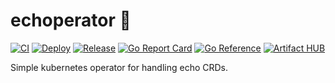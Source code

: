 # echoperator 🤖

[![CI](https://github.com/mmontes11/echoperator/actions/workflows/ci.yml/badge.svg)](https://github.com/mmontes11/echoperator/actions/workflows/ci.yml)
[![Deploy](https://github.com/mmontes11/echoperator/actions/workflows/deploy.yml/badge.svg)](https://github.com/mmontes11/echoperator/actions/workflows/deploy.yml)
[![Release](https://github.com/mmontes11/echoperator/actions/workflows/release.yml/badge.svg)](https://github.com/mmontes11/echoperator/actions/workflows/release.yml)
[![Go Report Card](https://goreportcard.com/badge/github.com/mmontes11/echoperator)](https://goreportcard.com/report/github.com/mmontes11/echoperator)
[![Go Reference](https://pkg.go.dev/badge/github.com/mmontes11/echoperator.svg)](https://pkg.go.dev/github.com/mmontes11/echoperator)
[![Artifact HUB](https://img.shields.io/endpoint?url=https://artifacthub.io/badge/repository/echoperator)](https://artifacthub.io/packages/search?repo=echoperator)


Simple kubernetes operator for handling echo CRDs.

